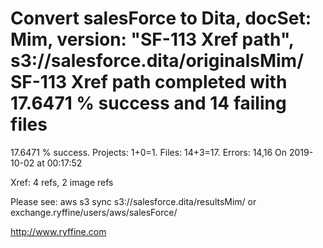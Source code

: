 # Convert salesForce to Dita, docSet: Mim, version: "SF-113 Xref path", s3://salesforce.dita/originalsMim/ SF-113 Xref path completed with 17.6471 % success and 14 failing files

17.6471 % success. Projects: 1+0=1.  Files: 14+3=17. Errors: 14,16  On 2019-10-02 at 00:17:52

Xref: 4 refs, 2 image refs

Please see: aws s3 sync s3://salesforce.dita/resultsMim/ or exchange.ryffine/users/aws/salesForce/

http://www.ryffine.com
